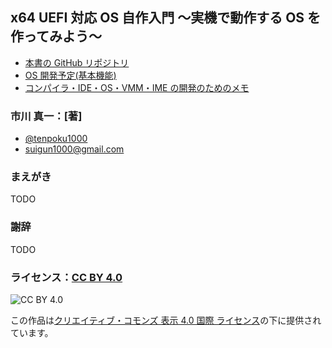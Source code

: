 
## x64 UEFI 対応 OS 自作入門 ～実機で動作する OS を作ってみよう～

* [本書の GitHub リポジトリ](https://github.com/tenpoku1000/tenpoku-book)
* [OS 開発予定(基本機能)](https://gist.github.com/tenpoku1000/717524125c38cbdc2271817ae4aa57d2)
* [コンパイラ・IDE・OS・VMM・IME の開発のためのメモ](https://gist.github.com/tenpoku1000/eea7139aca37c5394ef6efb09130338b)

### 市川 真一：[著]

* [@tenpoku1000](https://twitter.com/tenpoku1000)
* suigun1000@gmail.com

### まえがき

TODO

### 謝辞

TODO

### ライセンス：[CC BY 4.0](https://creativecommons.org/licenses/by/4.0/deed.ja)
![CC BY 4.0](https://i.creativecommons.org/l/by/4.0/88x31.png)

この作品は[クリエイティブ・コモンズ 表示 4.0 国際 ライセンス](https://creativecommons.org/licenses/by/4.0/deed.ja)の下に提供されています。

